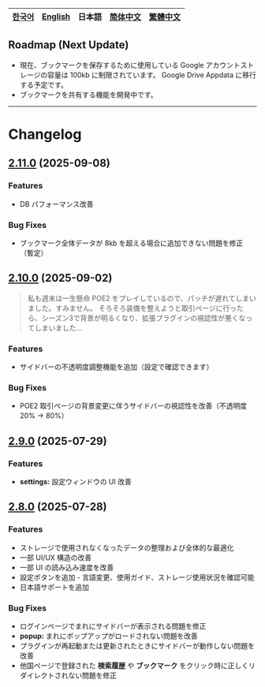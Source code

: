| [한국어](../ko/notice.md) | [English](../en/notice.md) | **日本語** | [简体中文](../zh_CN/notice.md) | [繁體中文](../zh_TW/notice.md) |
|---|---|---|---|---|

## Roadmap (Next Update)

- 現在、ブックマークを保存するために使用している Google アカウントストレージの容量は 100kb に制限されています。
Google Drive Appdata に移行する予定です。
- ブックマークを共有する機能を開発中です。

---

# Changelog

## [2.11.0](https://github.com/NERDHEAD-lab/POE2-Trade-Butler/compare/2.10.0...2.11.0) (2025-09-08)

### Features

- DB パフォーマンス改善

### Bug Fixes

- ブックマーク全体データが 8kb を超える場合に追加できない問題を修正（暫定）

## [2.10.0](https://github.com/NERDHEAD-lab/POE2-Trade-Butler/compare/2.9.0...2.10.0) (2025-09-02)

> 私も週末は一生懸命 POE2 をプレイしているので、パッチが遅れてしまいました。すみません。
> そろそろ装備を整えようと取引ページに行ったら、シーズン3で背景が明るくなり、拡張プラグインの視認性が悪くなってしまいました...


### Features

- サイドバーの不透明度調整機能を追加（設定で確認できます）

### Bug Fixes

- POE2 取引ページの背景変更に伴うサイドバーの視認性を改善（不透明度 20% -> 80%）

## [2.9.0](https://github.com/NERDHEAD-lab/POE2-Trade-Butler/compare/2.8.0...2.9.0) (2025-07-29)

### Features

- **settings:** 設定ウィンドウの UI 改善

## [2.8.0](https://github.com/NERDHEAD-lab/POE2-Trade-Butler/compare/2.7.0...2.8.0) (2025-07-28)

### Features

- ストレージで使用されなくなったデータの整理および全体的な最適化
- 一部 UI/UX 構造の改善
- 一部 UI の読み込み速度を改善
- 設定ボタンを追加 - 言語変更、使用ガイド、ストレージ使用状況を確認可能
- 日本語サポートを追加

### Bug Fixes

- ログインページでまれにサイドバーが表示される問題を修正
- **popup:** まれにポップアップがロードされない問題を改善
- プラグインが再起動または更新されたときにサイドバーが動作しない問題を改善
- 他国ページで登録された **検索履歴** や **ブックマーク** をクリック時に正しくリダイレクトされない問題を修正